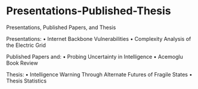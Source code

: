 # Presentations-Published-Thesis
Presentations, Published Papers, and Thesis

Presentations:
•	Internet Backbone Vulnerabilities
•	Complexity Analysis of the Electric Grid


Published Papers and:
•	Probing Uncertainty in Intelligence
•	Acemoglu Book Review

Thesis:
•	Intelligence Warning Through Alternate Futures of Fragile States
•	Thesis Statistics


